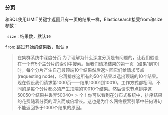 ### 分页

和SQL使用LIMIT关键字返回只有一页的结果一样，Elasticsearch接受from和size参数： 

``` size``` : 结果数，默认``` 10 ``` 

``` from ```: 跳过开始的结果数，默认 ``` 0 ```


> 在集群系统中深度分页
> 为了理解为什么深度分页是有问题的，让我们假设在一个有5个主分片的索引中搜索。当我们请求结果的第一页（结果1到10）时，每个分片产生自己最顶端10个结果然后返> 回它们给请求节点(requesting node)，它再排序这所有的50个结果以选出顶端的10个结果。
> 现在假设我们请求第1000页——结果10001到10010。工作方式都相同，不同的是每个分片都必须产生顶端的10010个结果。然后请求节点排序这50050个结果并丢弃50040> > 个！你可以看到在分布式系统中，排序结果的花费随着分页的深入而成倍增长。这也是为什么网络搜索引擎中任何语句不能返回多于1000个结果的原因。

